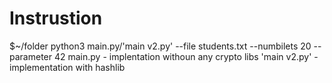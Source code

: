 # Instrustion 
$~/folder python3 main.py/'main v2.py' --file students.txt --numbilets 20 --parameter 42
main.py - implentation withoun any crypto libs
'main v2.py' - implementation with hashlib
